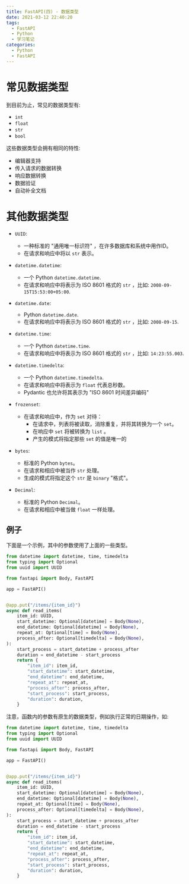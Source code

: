 ```yaml
---
title: FastAPI(四) - 数据类型
date: 2021-03-12 22:40:20
tags:
  - FastAPI
  - Python
  - 学习笔记
categories:
  - Python
  - FastAPI
---
```


 # 常见数据类型

到目前为止，常见的数据类型有:

- `int`
- `float`
- `str`
- `bool`

这些数据类型会拥有相同的特性:

- 编辑器支持
- 传入请求的数据转换
- 响应数据转换
- 数据验证
- 自动补全文档

# 其他数据类型

- `UUID`:
  - 一种标准的 "通用唯一标识符" ，在许多数据库和系统中用作ID。
  - 在请求和响应中将以 `str` 表示。

- `datetime.datetime`:
  - 一个 Python `datetime.datetime`.
  - 在请求和响应中将表示为 ISO 8601 格式的 `str` ，比如: `2008-09-15T15:53:00+05:00`.
- `datetime.date`:
  - Python `datetime.date`.
  - 在请求和响应中将表示为 ISO 8601 格式的 `str` ，比如: `2008-09-15`.
- `datetime.time`:
  - 一个 Python `datetime.time`.
  - 在请求和响应中将表示为 ISO 8601 格式的 `str` ，比如: `14:23:55.003`.
- `datetime.timedelta`:
  - 一个 Python `datetime.timedelta`.
  - 在请求和响应中将表示为 `float` 代表总秒数。
  - Pydantic 也允许将其表示为 "ISO 8601 时间差异编码"
- `frozenset`:
  - 在请求和响应中，作为 `set` 对待：
    - 在请求中，列表将被读取，消除重复，并将其转换为一个 `set`。
    - 在响应中 `set` 将被转换为 `list` 。
    - 产生的模式将指定那些 `set` 的值是唯一的 
- `bytes`:
  - 标准的 Python `bytes`。
  - 在请求和相应中被当作 `str` 处理。
  - 生成的模式将指定这个 `str` 是 `binary` "格式"。
- `Decimal`:
  - 标准的 Python `Decimal`。
  - 在请求和相应中被当做 `float` 一样处理。

## 例子

下面是一个示例，其中的参数使用了上面的一些类型。

```python
from datetime import datetime, time, timedelta
from typing import Optional
from uuid import UUID

from fastapi import Body, FastAPI

app = FastAPI()


@app.put("/items/{item_id}")
async def read_items(
    item_id: UUID,
    start_datetime: Optional[datetime] = Body(None),
    end_datetime: Optional[datetime] = Body(None),
    repeat_at: Optional[time] = Body(None),
    process_after: Optional[timedelta] = Body(None),
):
    start_process = start_datetime + process_after
    duration = end_datetime - start_process
    return {
        "item_id": item_id,
        "start_datetime": start_datetime,
        "end_datetime": end_datetime,
        "repeat_at": repeat_at,
        "process_after": process_after,
        "start_process": start_process,
        "duration": duration,
    }
```

注意，函数内的参数有原生的数据类型，例如执行正常的日期操作，如:

```python
from datetime import datetime, time, timedelta
from typing import Optional
from uuid import UUID

from fastapi import Body, FastAPI

app = FastAPI()


@app.put("/items/{item_id}")
async def read_items(
    item_id: UUID,
    start_datetime: Optional[datetime] = Body(None),
    end_datetime: Optional[datetime] = Body(None),
    repeat_at: Optional[time] = Body(None),
    process_after: Optional[timedelta] = Body(None),
):
    start_process = start_datetime + process_after
    duration = end_datetime - start_process
    return {
        "item_id": item_id,
        "start_datetime": start_datetime,
        "end_datetime": end_datetime,
        "repeat_at": repeat_at,
        "process_after": process_after,
        "start_process": start_process,
        "duration": duration,
    }
```

